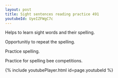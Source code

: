 ```yaml
---
layout: post
title: Sight sentences reading practice 491
youtubeId: UyeIZFWgC7c
---
```

 
 
Helps to learn sight words and their spelling.

Opportunitiy to repeat the spelling. 

Practice spelling. 
 
Practice for spelling bee competitions. 
 
{% include youtubePlayer.html id=page.youtubeId %}
 
 
